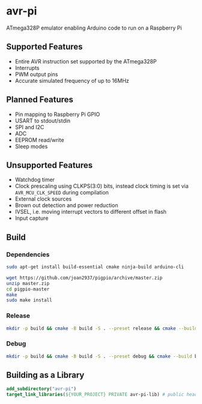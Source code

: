 # avr-pi

ATmega328P emulator enabling Arduino code to run on a Raspberry Pi

## Supported Features

- Entire AVR instruction set supported by the ATmega328P
- Interrupts
- PWM output pins
- Accurate simulated frequency of up to 16MHz

## Planned Features

- Pin mapping to Raspberry Pi GPIO
- USART to stdout/stdin
- SPI and I2C
- ADC
- EEPROM read/write
- Sleep modes

## Unsupported Features

- Watchdog timer
- Clock prescaling using CLKPS(3:0) bits, instead clock timing is set via ```AVR_MCU_CLK_SPEED``` during compilation
- External clock sources
- Brown out detection and power reduction
- IVSEL, i.e. moving interrupt vectors to different offset in flash
- Input capture

## Build

### Dependencies

```bash
sudo apt-get install build-essential cmake ninja-build arduino-cli
```

```bash
wget https://github.com/joan2937/pigpio/archive/master.zip
unzip master.zip
cd pigpio-master
make
sudo make install
```

### Release

```bash
mkdir -p build && cmake -B build -S . --preset release && cmake --build build
```

### Debug

```bash
mkdir -p build && cmake -B build -S . --preset debug && cmake --build build
```

## Building as a Library

```cmake
add_subdirectory("avr-pi")
target_link_libraries(${YOUR_PROJECT} PRIVATE avr-pi-lib) # public headers are automatically included
```
